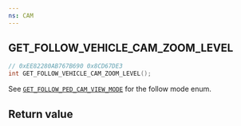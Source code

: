 ```yaml
---
ns: CAM
---
```

## GET_FOLLOW_VEHICLE_CAM_ZOOM_LEVEL

```c
// 0xEE82280AB767B690 0x8CD67DE3
int GET_FOLLOW_VEHICLE_CAM_ZOOM_LEVEL();
```

See [`GET_FOLLOW_PED_CAM_VIEW_MODE`](#_0x8D4D46230B2C353A) for the follow mode enum.

## Return value

